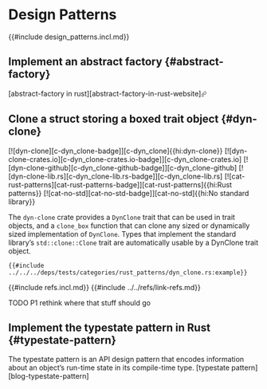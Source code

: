 # Design Patterns

{{#include design_patterns.incl.md}}

## Implement an abstract factory {#abstract-factory}

[abstract-factory in rust][abstract-factory-in-rust-website]⮳

## Clone a struct storing a boxed trait object {#dyn-clone}

[![dyn-clone][c-dyn_clone-badge]][c-dyn_clone]{{hi:dyn-clone}}
[![dyn-clone-crates.io][c-dyn_clone-crates.io-badge]][c-dyn_clone-crates.io]
[![dyn-clone-github][c-dyn_clone-github-badge]][c-dyn_clone-github]
[![dyn-clone-lib.rs][c-dyn_clone-lib.rs-badge]][c-dyn_clone-lib.rs]
[![cat-rust-patterns][cat-rust-patterns-badge]][cat-rust-patterns]{{hi:Rust patterns}}
[![cat-no-std][cat-no-std-badge]][cat-no-std]{{hi:No standard library}}

The `dyn-clone` crate provides a `DynClone` trait that can be used in trait objects, and a `clone_box` function that can clone any sized or dynamically sized implementation of `DynClone`. Types that implement the standard library’s `std::clone::Clone` trait are automatically usable by a DynClone trait object.

```rust,editable
{{#include ../../../deps/tests/categories/rust_patterns/dyn_clone.rs:example}}
```

{{#include refs.incl.md}}
{{#include ../../refs/link-refs.md}}

<div class="hidden">
TODO P1 rethink where that stuff should go

## Implement the typestate pattern in Rust {#typestate-pattern}

The typestate pattern is an API design pattern that encodes information about an object’s run-time state in its compile-time type.
[typestate pattern][blog-typestate-pattern]

</div>
